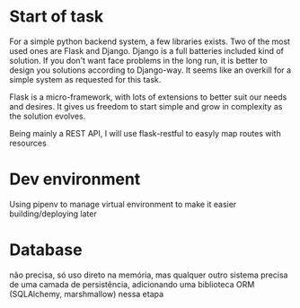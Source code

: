 
# Start of task

For a simple python backend system, a few libraries exists. Two of the most used ones are Flask and Django. 
Django is a full batteries included kind of solution. If you don't want face problems in the long run, it is better to design you solutions
according to Django-way. It seems like an overkill for a simple system as requested for this task.

Flask is a micro-framework, with lots of extensions to better suit our needs and desires. It gives us freedom to start simple and grow in complexity as the solution evolves.

Being mainly a REST API, I will use flask-restful to easyly map routes with resources

# Dev environment

Using pipenv to manage virtual environment to make it easier building/deploying later

# Database

não precisa, só uso direto na memória, mas qualquer outro sistema precisa de uma camada de persistência, adicionando uma biblioteca ORM (SQLAlchemy, marshmallow) nessa etapa

